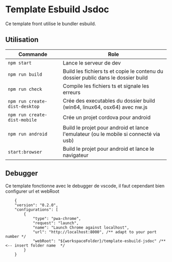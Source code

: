 # Template Esbuild Jsdoc

Ce template front utilise le bundler esbuild.

## Utilisation

Commande | Role
--- | --- 
`npm start` | Lance le serveur de dev
`npm run build` | Build les fichiers ts et copie le contenu du dossier public dans le dossier build
`npm run check` | Compile les fichiers ts et signale les erreurs
`npm run create-dist-desktop` | Crée des executables du dossier build (win64, linux64, osx64) avec nw.js
`npm run create-dist-mobile` | Crée un projet cordova pour android
`npm run android` | Build le projet pour android et lance l'emulateur (ou le mobile si connecté via usb)
`start:browser` | Build le projet pour android et lance le navigateur

## Debugger

Ce template fonctionne avec le debugger de vscode, il faut cependant bien configurer url et webRoot
    
```
    {
    "version": "0.2.0",
    "configurations": [
        {
            "type": "pwa-chrome",
            "request": "launch",
            "name": "Launch Chrome against localhost",
            "url": "http://localhost:8000", /** adapt to your port number */
            "webRoot": "${workspaceFolder}/template-esbuild-jsdoc" /** <-- insert folder name  */
        }
    }
```
